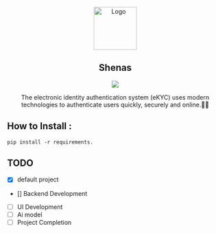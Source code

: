 

<p align="center">
  <a href="https://github.com/MohamadNematizadeh/website_PlantsAI">
<img src="logo_no_name.png" alt="Logo"  height="100">
  </a>
  <h2 align="center"> 
Shenas </h2>

  <p align="center" ><img src = "https://skillicons.dev/icons?i=fastapi,py,docker,redis,vue,ts,nodejs"></p>

  <p align="center">
   The electronic identity authentication system (eKYC) uses modern technologies to authenticate users quickly, securely and online.👨‍🦰
   

## How to Install :
```
pip install -r requirements.
```

## TODO
- [x] default project
- [] Backend Development
- [ ] UI Development
- [ ] Ai model
- [ ] Project Completion
